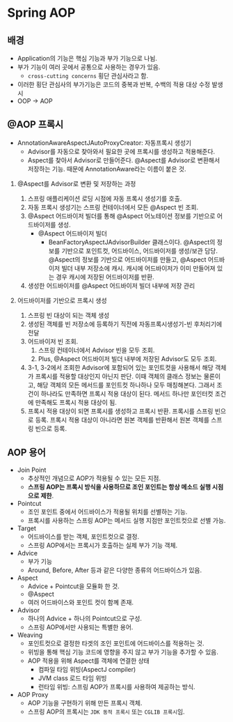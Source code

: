 # Spring AOP

## 배경
- Application의 기능은 핵심 기능과 부가 기능으로 나뉨.
- 부가 기능이 여러 곳에서 공통으로 사용하는 경우가 있음. 
    - `cross-cutting concerns` 횡단 관심사라고 함.
- 이러한 횡단 관심사의 부가기능은 코드의 중복과 반복, 수백의 적용 대상 수정 발생시
- OOP -> AOP  

## @AOP 프록시
- AnnotationAwareAspectJAutoProxyCreator: 자동프록시 생성기 
    - Advisor를 자동으로 찾아와서 필요한 곳에 프록시를 생성하고 적용해준다.
    - Aspect를 찾아서 Advisor로 만들어준다. @Aspect를 Advisor로 변환해서 저장하는 기능. 때문에 AnnotationAware라는 이름이 붙은 것.


1. @Aspect를 Advisor로 변환 및 저장하는 과정
    1. 스프링 애플리케이션 로딩 시점에 자동 프록시 생성기를 호출.
    1. 자동 프록시 생성기는 스프링 컨테이너에서 모든 @Aspect 빈 조회.
    1. @Aspect 어드바이저 빌더를 통해 @Aspect 어노테이션 정보를 기반으로 어드바이저를 생성.
        - @Aspect 어드바이저 빌더
            - BeanFactoryAspectJAdvisorBuilder 클래스이다. @Aspect의 정보를 기반으로 포인트컷, 어드바이스, 어드바이저를 생성/보관 담당. @Aspect의 정보를 기반으로 어드바이저를 만들고, @Aspect 어드바이저 빌더 내부 저장소에 캐시. 캐시에 어드바이저가 이미 만들어져 있는 경우 캐시에 저장된 어드바이저를 반환.
    1. 생성한 어드바이저를 @Aspect 어드바이저 빌더 내부에 저장 관리

1. 어드바이저를 기반으로 프록시 생성
    1. 스프링 빈 대상이 되는 객체 생성
    1. 생성된 객체를 빈 저장소에 등록하기 직전에 자동프록시생성기-빈 후처리기에 전달
    1. 어드바이저 빈 조회.
        1. 스프링 컨테이너에서 Advisor 빈을 모두 조회.
        1. Plus, @Aspect 어드바이저 빌더 내부에 저장된 Advisor도 모두 조회.
    1. 3-1, 3-2에서 조회한 Advisor에 포함되어 있는 포인트컷을 사용해서 해당 객체가 프록시를 적용할 대상인지 아닌지 판단. 이때 객체의 클래스 정보는 물론이고, 해당 객체의 모든 메서드를 포인트컷 하나하나 모두 매칭해본다. 그래서 조건이 하나라도 만족하면 프록시 적용 대상이 된다. 메서드 하나만 포인터컷 조건에 만족해도 프록시 적용 대상이 됨. 
    1. 프록시 적용 대상이 되면 프록시를 생성하고 프록시 반환. 프록시를 스프링 빈으로 등록. 프록시 적용 대상이 아니라면 원본 객체를 반환해서 원본 객체를 스프링 빈으로 등록.


## AOP 용어
- Join Point
    - 추상적인 개념으로 AOP가 적용될 수 있는 모든 지점.
    - __스프링 AOP는 프록시 방식을 사용하므로 조인 포인트는 항상 메소드 실행 시점으로 제한__.
- Pointcut
    - 조인 포인트 중에서 어드바이스가 적용될 위치를 선별하는 기능.
    - 프록시를 사용하는 스프링 AOP는 메서드 실행 지점만 포인트컷으로 선별 가능.
- Target
    - 어드바이스를 받는 객체, 포인트컷으로 결정.
    - 스프링 AOP에서는 프록시가 호출하는 실제 부가 기능 객체.
- Advice
    - 부가 기능
    - Around, Before, After 등과 같은 다양한 종류의 어드바이스가 있음.
- Aspect
    - Advice + Pointcut을 모듈화 한 것.
    - @Aspect
    - 여러 어드바이스와 포인트 컷이 함꼐 존재.
- Advisor
    - 하나의 Advice + 하나의 Pointcut으로 구성.
    - 스프링 AOP에서만 사용되는 특별한 용어.
- Weaving
    - 포인트컷으로 결정한 타겟의 조인 포인트에 어드바이스를 적용하는 것.
    - 위빙을 통해 핵심 기능 코드에 영향을 주지 않고 부가 기능을 추가할 수 있음.
    - AOP 적용을 위해 Aspect를 객체에 연결한 상태
        - 컴파일 타임 위빙(AspectJ compiler)
        - JVM class 로드 타임 위빙
        - 런타임 위빙: 스프링 AOP가 프록시를 사용하여 제공하는 방식.
- AOP Proxy
    - AOP 기능을 구현하기 위해 만든 프록시 객체. 
    - 스프링 AOP의 프록시는 `JDK 동적 프록시` 또는 `CGLIB 프록시`임.
